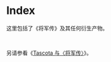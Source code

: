 # Index
<p>这里包括了《将军传》及其任何衍生产物。</p>
<br>
<p>另请参看《<a href="../../../Records/biography_of_general.html">Tascota 与〈将军传〉</a>》。</p>